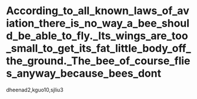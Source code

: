 # According_to_all_known_laws_of_aviation_there_is_no_way_a_bee_should_be_able_to_fly._Its_wings_are_too_small_to_get_its_fat_little_body_off_the_ground._The_bee_of_course_flies_anyway_because_bees_dont
  dheenad2,kguo10,sjliu3
